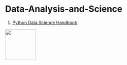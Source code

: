 # Data-Analysis-and-Science

1. [Python Data Science Handbook](https://github.com/JPL-JUNO/Data-Analysis-and-Science/tree/main/PDSH)

 
<a href="https://learning.oreilly.com/library/view/python-data-science/9781098121211/"><img src="https://learning.oreilly.com/covers/urn:orm:book:9781098121211/400w/" width=100px></a>
